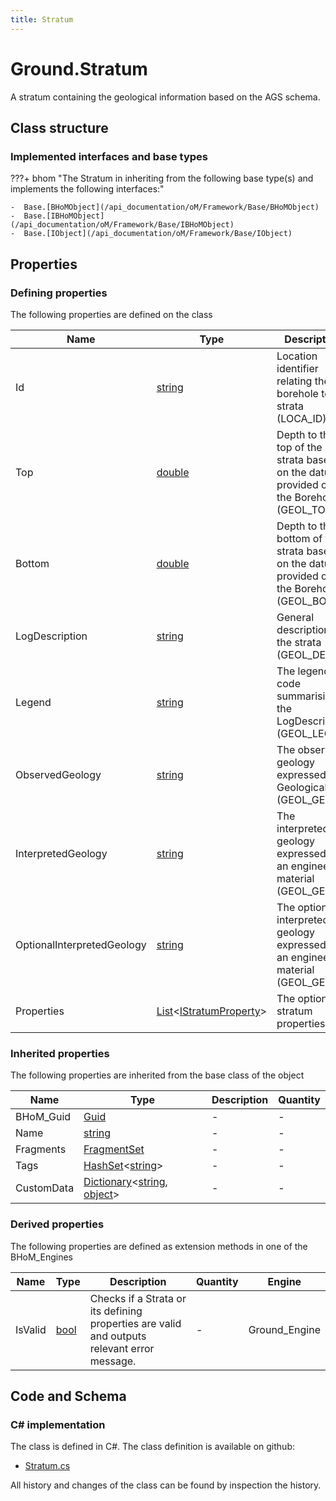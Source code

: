 ```yaml
---
title: Stratum
---
```


# Ground.Stratum

A stratum containing the geological information based on the AGS schema.

## Class structure

### Implemented interfaces and base types

???+ bhom "The Stratum in inheriting from the following base type(s) and implements the following interfaces:"

    -  Base.[BHoMObject](/api_documentation/oM/Framework/Base/BHoMObject)
    -  Base.[IBHoMObject](/api_documentation/oM/Framework/Base/IBHoMObject)
    -  Base.[IObject](/api_documentation/oM/Framework/Base/IObject)


## Properties



### Defining properties

The following properties are defined on the class

| Name             | Type             | Description      | Quantity         |
|------------------|------------------|------------------|------------------|
| Id | [string](https://learn.microsoft.com/en-us/dotnet/api/System.String?view=netstandard-2.0) | Location identifier relating the borehole to the strata (LOCA_ID). | - |
| Top | [double](https://learn.microsoft.com/en-us/dotnet/api/System.Double?view=netstandard-2.0) | Depth to the top of the strata based on the datum provided on the Borehole (GEOL_TOP). | [Length](/api_documentation/oM/Dimensional/Quantities/Attributes/Length) [m] |
| Bottom | [double](https://learn.microsoft.com/en-us/dotnet/api/System.Double?view=netstandard-2.0) | Depth to the bottom of the strata based on the datum provided on the Borehole (GEOL_BOT). | [Length](/api_documentation/oM/Dimensional/Quantities/Attributes/Length) [m] |
| LogDescription | [string](https://learn.microsoft.com/en-us/dotnet/api/System.String?view=netstandard-2.0) | General description of the strata (GEOL_DESC). | - |
| Legend | [string](https://learn.microsoft.com/en-us/dotnet/api/System.String?view=netstandard-2.0) | The legend code summarising the LogDescription (GEOL_LEG). | - |
| ObservedGeology | [string](https://learn.microsoft.com/en-us/dotnet/api/System.String?view=netstandard-2.0) | The observed geology expressed as a GeologicalUnit (GEOL_GEOL). | - |
| InterpretedGeology | [string](https://learn.microsoft.com/en-us/dotnet/api/System.String?view=netstandard-2.0) | The interpreted geology expressed as an engineering material (GEOL_GEO2). | - |
| OptionalInterpretedGeology | [string](https://learn.microsoft.com/en-us/dotnet/api/System.String?view=netstandard-2.0) | The optional interpreted geology expressed as an engineering material (GEOL_GEO3). | - |
| Properties | [List](https://learn.microsoft.com/en-us/dotnet/api/System.Collections.Generic.List-1?view=netstandard-2.0)&lt;[IStratumProperty](/api_documentation/oM/Analytical/Ground/IStratumProperty)&gt; | The optional stratum properties. | - |


### Inherited properties
The following properties are inherited from the base class of the object

| Name             | Type             | Description      | Quantity         |
|------------------|------------------|------------------|------------------|
| BHoM_Guid | [Guid](https://learn.microsoft.com/en-us/dotnet/api/System.Guid?view=netstandard-2.0) | - | - |
| Name | [string](https://learn.microsoft.com/en-us/dotnet/api/System.String?view=netstandard-2.0) | - | - |
| Fragments | [FragmentSet](/api_documentation/oM/Framework/Base/FragmentSet) | - | - |
| Tags | [HashSet](https://learn.microsoft.com/en-us/dotnet/api/System.Collections.Generic.HashSet-1?view=netstandard-2.0)&lt;[string](https://learn.microsoft.com/en-us/dotnet/api/System.String?view=netstandard-2.0)&gt; | - | - |
| CustomData | [Dictionary](https://learn.microsoft.com/en-us/dotnet/api/System.Collections.Generic.Dictionary-2?view=netstandard-2.0)&lt;[string](https://learn.microsoft.com/en-us/dotnet/api/System.String?view=netstandard-2.0), [object](https://learn.microsoft.com/en-us/dotnet/api/System.Object?view=netstandard-2.0)&gt; | - | - |


### Derived properties

The following properties are defined as extension methods in one of the BHoM_Engines

| Name             | Type             | Description      | Quantity         | Engine           |
|------------------|------------------|------------------|------------------|------------------|
| IsValid | [bool](https://learn.microsoft.com/en-us/dotnet/api/System.Boolean?view=netstandard-2.0) | Checks if a Strata or its defining properties are valid and outputs relevant error message. | - | Ground_Engine |


## Code and Schema

### C# implementation

The class is defined in C#. The class definition is available on github:

- [Stratum.cs](https://github.com/BHoM/BHoM/blob/develop/Ground_oM/Stratum.cs)

All history and changes of the class can be found by inspection the history.
